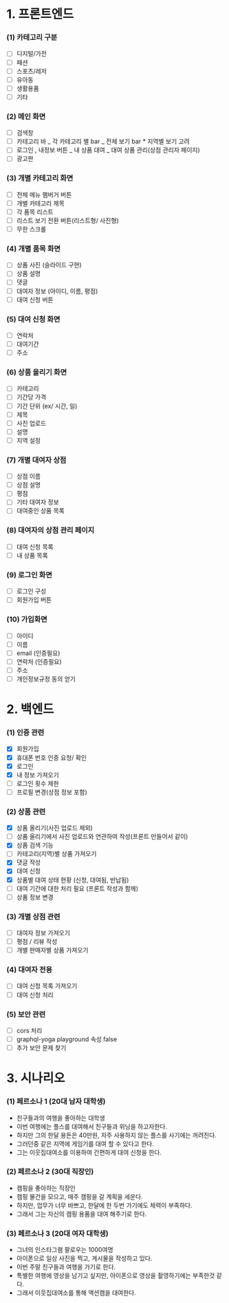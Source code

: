 ﻿# 1. 프론트엔드

### (1) 카테고리 구분

- [ ] 디지털/가전
- [ ] 패션
- [ ] 스포츠/레저
- [ ] 유아동
- [ ] 생활용품
- [ ] 기타

### (2) 메인 화면

- [ ] 검색창
- [ ] 카테고리 바
      _ 각 카테고리 별 bar
      _ 전체 보기 bar \* 지역별 보기 고려
- [ ] 로그인 , 내정보 버튼
      _ 내 상품 대여
      _ 대여 상품 관리(상점 관리자 페이지)
- [ ] 광고판

### (3) 개별 카테고리 화면

- [ ] 전체 메뉴 햄버거 버튼
- [ ] 개별 카테고리 제목
- [ ] 각 품목 리스트
- [ ] 리스트 보기 전환 버튼(리스트형/ 사진형)
- [ ] 무한 스크롤

### (4) 개별 품목 화면

- [ ] 상품 사진 (슬라이드 구현)
- [ ] 상품 설명
- [ ] 댓글
- [ ] 대여자 정보 (아이디, 이름, 평점)
- [ ] 대여 신청 버튼

### (5) 대여 신청 화면

- [ ] 연락처
- [ ] 대여기간
- [ ] 주소

### (6) 상품 올리기 화면

- [ ] 카테고리
- [ ] 기간당 가격
- [ ] 기간 단위 (ex/ 시간, 일)
- [ ] 제목
- [ ] 사진 업로드
- [ ] 설명
- [ ] 지역 설정

### (7) 개별 대여자 상점

- [ ] 상점 이름
- [ ] 상점 설명
- [ ] 평점
- [ ] 기타 대여자 정보
- [ ] 대여중인 상품 목록

### (8) 대여자의 상점 관리 페이지

- [ ] 대여 신청 목록
- [ ] 내 상품 목록

### (9) 로그인 화면

- [ ] 로그인 구성
- [ ] 회원가입 버튼

### (10) 가입화면

- [ ] 아이디
- [ ] 이름
- [ ] email (인증필요)
- [ ] 연락처 (인증필요)
- [ ] 주소
- [ ] 개인정보규정 동의 얻기

# 2. 백엔드

### (1) 인증 관련

- [x] 회원가입
- [x] 휴대폰 번호 인증 요청/ 확인
- [x] 로그인
- [x] 내 정보 가져오기
- [ ] 로그인 횟수 제한
- [ ] 프로필 변경(상점 정보 포함)

### (2) 상품 관련

- [x] 상품 올리기(사진 업로드 제외)
- [ ] 상품 올리기에서 사진 업로드와 연관하여 작성(프론트 만들어서 같이)
- [x] 상품 검색 기능
- [ ] 카테고리(지역)별 상품 가져오기
- [x] 댓글 작성
- [x] 대여 신청
- [x] 상품별 대여 상태 현황 (신청, 대여됨, 반납됨)
- [ ] 대여 기간에 대한 처리 필요 (프론트 작성과 함께)
- [ ] 상품 정보 변경

### (3) 개별 상점 관련

- [ ] 대여자 정보 가져오기
- [ ] 평점 / 리뷰 작성
- [ ] 개별 판매자별 상품 가져오기

### (4) 대여자 전용

- [ ] 대여 신청 목록 가져오기
- [ ] 대여 신청 처리

### (5) 보안 관련

- [ ] cors 처리
- [ ] graphql-yoga playground 속성 false
- [ ] 추가 보안 문제 찾기

# 3. 시나리오

### (1) 페르소나 1 (20대 남자 대학생)

- 친구들과의 여행을 좋아하는 대학생
- 이번 여행에는 플스를 대여해서 친구들과 위닝을 하고자한다.
- 하지만 그의 한달 용돈은 40만원, 자주 사용하지 않는 플스를 사기에는 꺼려진다.
- 그러던중 같은 지역에 게임기를 대여 할 수 있다고 한다.
- 그는 이웃집대여소를 이용하여 간편하게 대여 신청을 한다.

### (2) 페르소나 2 (30대 직장인)

- 캠핑을 좋아하는 직장인
- 캠핑 물건을 모으고, 매주 캠핑을 갈 계획을 세운다.
- 하지만, 업무가 너무 바쁘고, 한달에 한 두번 가기에도 체력이 부족하다.
- 그래서 그는 자신의 캠핑 용품을 대여 해주기로 한다.

### (3) 페르소나 3 (20대 여자 대학생)

- 그녀의 인스타그램 팔로우는 1000여명
- 아이폰으로 일상 사진을 찍고, 게시물을 작성하고 있다.
- 이번 주말 친구들과 여행을 가기로 한다.
- 특별한 여행에 영상을 남기고 싶지만, 아이폰으로 영상을 촬영하기에는
  부족한것 같다.
- 그래서 이웃집대여소를 통해 액션캠을 대여한다.
